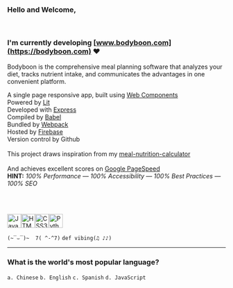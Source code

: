 ### Hello and Welcome,
<br/>

### I'm currently developing [www.bodyboon.com](https://bodyboon.com) ♥

Bodyboon is the comprehensive meal planning software that analyzes your diet, tracks nutrient intake, and communicates the advantages in one convenient platform.<br/>

A single page responsive app, built using [Web Components](https://developer.mozilla.org/en-US/docs/Web/API/Web_components)<br/>
Powered by [Lit](https://lit.dev/)<br/>
Developed with [Express](https://expressjs.com/)<br/>
Compiled by [Babel](https://babeljs.io/)<br/>
Bundled by [Webpack](https://webpack.js.org/)<br/>
Hosted by [Firebase](https://firebase.google.com/)<br/>
Version control by Github<br/>
<br/>
This project draws inspiration from my [meal-nutrition-calculator](https://github.com/boshimoto/meal-nutrition-calculator)<br/>
<br/>
And achieves excellent scores on [Google PageSpeed](https://pagespeed.web.dev/analysis/https-bodyboon-com/rl3kt1djfw?form_factor=mobile)<br/>
**HINT:** *100% Performance — 100% Accessibility — 100% Best Practices — 100% SEO*

<br/><br/>

<img src="../../../boshimoto.github.io/blob/main/img/hero/javascript.svg" width="32" height="32" alt="JavaScript Icon"><img src="../../../boshimoto.github.io/blob/main/img/hero/html5.svg" width="32" height="32" alt="HTML5 Icon"><img src="../../../boshimoto.github.io/blob/main/img/hero/css3.svg" width="32" height="32" alt="CSS3 Icon"><img src="../../../boshimoto.github.io/blob/main/img/hero/python.svg" width="32" height="32" alt="Python Icon">

```(~‾⌣‾)~  7( ^-^7)```
```def vibing(♫ ♪♪)```

<hr/>

### What is the world's most popular language?
```a. Chinese```
```b. English```
```c. Spanish```
```d. JavaScript```
